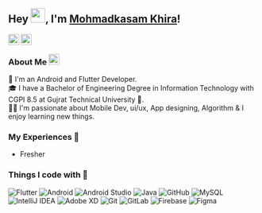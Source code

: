 ## Hey <img src="https://github.com/TheDudeThatCode/TheDudeThatCode/blob/master/Assets/Hi.gif" width="29px">, I'm [Mohmadkasam Khira](https://www.linkedin.com/in/mohmadkasamkhira-7417b4216/)! 

<a href="https://www.linkedin.com/in/mohmadkasamkhira-7417b4216/">
  <img align="left" width="22px" src="https://cdn.jsdelivr.net/npm/simple-icons@v3/icons/linkedin.svg"  />
</a>
<a href="mailto:mohmadkasamkhira@gmail.com">
  <img align="left" width="22px" src="https://cdn.jsdelivr.net/npm/simple-icons@v3/icons/gmail.svg" />
</a>

<br />

### About Me <img src="https://emojis.slackmojis.com/emojis/images/1531849430/4246/blob-sunglasses.gif?1531849430" width="22"/>
💼 I'm an Android and Flutter Developer. </br>
🎓 I have a Bachelor of Engineering Degree in Information Technology with CGPI 8.5 at Gujrat Technical University 🏫. </br>
👨‍💻 I'm passionate about Mobile Dev, ui/ux, App designing, Algorithm & I enjoy learning new things. </br>

### My Experiences 🙌
- Fresher

### Things I code with 🚀
![Flutter](https://img.shields.io/badge/-Flutter-02569B?style=flat-square&logo=flutter&logoColor=white)
![Android](http://img.shields.io/badge/-Android-3DDC84?style=flat-square&logo=android&logoColor=white)
![Android Studio](http://img.shields.io/badge/-Android%20Studio-3DDC84?style=flat-square&logo=android-studio&logoColor=white)
![Java](http://img.shields.io/badge/-Java-007396?style=flat-square&logo=java)
![GitHub](https://img.shields.io/badge/-GitHub-181717?style=flat-square&logo=github)
![MySQL](https://img.shields.io/badge/-MySQL-336791?style=flat-square&logo=mysql&logoColor=white)
![IntelliJ IDEA](http://img.shields.io/badge/-IntelliJ%20IDEA-000000?style=flat-square&logo=intellij-idea&logoColor=white)
![Adobe XD](http://img.shields.io/badge/-Abode%20XD-E222AC?style=flat-square&logo=adobe-xd&logoColor=white)
![Git](https://img.shields.io/badge/-Git-%23F05032?style=flat-square&logo=git&logoColor=white)
![GitLab](https://img.shields.io/badge/-GitLab-FCA121?style=flat-square&logo=gitlab&logoColor=white)
![Firebase](https://img.shields.io/badge/-Firebase-FFCA28?style=flat-square&logo=firebase&logoColor=white)
![Figma](https://img.shields.io/badge/-Figma-FFCA28?style=flat-square&logo=figma&logoColor=white)
